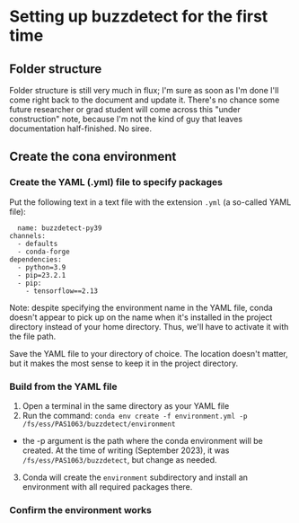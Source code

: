 # Setting up buzzdetect for the first time

## Folder structure
Folder structure is still very much in flux; I'm sure as soon as I'm done I'll come right back to the document and update it. There's no chance some future researcher or grad student will come across this "under construction" note, because I'm not the kind of guy that leaves documentation half-finished. No siree.

## Create the cona environment
### Create the YAML (.yml) file to specify packages
Put the following text in a text file with the extension `.yml` (a so-called YAML file):
  
```
  name: buzzdetect-py39
channels:
  - defaults
  - conda-forge
dependencies:
  - python=3.9
  - pip=23.2.1
  - pip:
    - tensorflow==2.13
```

Note: despite specifying the environment name in the YAML file, conda doesn't appear to pick up on the name when it's installed in the project directory instead of your home directory. Thus, we'll have to activate it with the file path.

Save the YAML file to your directory of choice. The location doesn't matter, but it makes the most sense to keep it in the project directory.

### Build from the YAML file
1. Open a terminal in the same directory as your YAML file
2. Run the command: `conda env create -f environment.yml -p /fs/ess/PAS1063/buzzdetect/environment`
  - the -p argument is the path where the conda environment will be created. At the time of writing (September 2023), it was `/fs/ess/PAS1063/buzzdetect`, but change as needed.
3. Conda will create the `environment` subdirectory and install an environment with all required packages there.

### Confirm the environment works
